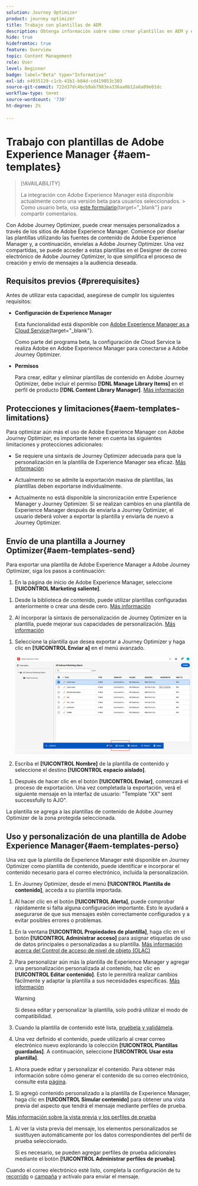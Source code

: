 ```yaml
---
solution: Journey Optimizer
product: journey optimizer
title: Trabajo con plantillas de AEM
description: Obtenga información sobre cómo crear plantillas en AEM y exportarlas a Journey Optimizer
hide: true
hidefromtoc: true
feature: Overview
topic: Content Management
role: User
level: Beginner
badge: label="Beta" type="Informative"
exl-id: e4935129-c1cb-41b1-b84d-cd419053c303
source-git-commit: 722d37dc4bcb9ab7983ea336aa0b12a6a09e01dc
workflow-type: tm+mt
source-wordcount: '730'
ht-degree: 2%

---
```


# Trabajo con plantillas de Adobe Experience Manager {#aem-templates}

>[!AVAILABILITY]
>
>La integración con Adobe Experience Manager está disponible actualmente como una versión beta para usuarios seleccionados.
>&#x200B;> Como usuario beta, usa [este formulario](https://forms.office.com/pages/responsepage.aspx?id=Wht7-jR7h0OUrtLBeN7O4Wf0cbVTQ3tCpW_unE-w8-JUN1FaNlAzNkhPSUdaSkJXVFRCNTRJNVRFSy4u){target="_blank"} para compartir comentarios.

Con Adobe Journey Optimizer, puede crear mensajes personalizados a través de los sitios de Adobe Experience Manager. Comience por diseñar las plantillas utilizando las fuentes de contenido de Adobe Experience Manager y, a continuación, envíelas a Adobe Journey Optimizer. Una vez compartidas, se puede acceder a estas plantillas en el Designer de correo electrónico de Adobe Journey Optimizer, lo que simplifica el proceso de creación y envío de mensajes a la audiencia deseada.

## Requisitos previos {#prerequisites}

Antes de utilizar esta capacidad, asegúrese de cumplir los siguientes requisitos:

* **Configuración de Experience Manager**

  Esta funcionalidad está disponible con [Adobe Experience Manager as a Cloud Service](https://experienceleague.adobe.com/docs/experience-manager-cloud-service/content/overview/introduction.html?lang=es){target="_blank"}.

  Como parte del programa beta, la configuración de Cloud Service la realiza Adobe en Adobe Experience Manager para conectarse a Adobe Journey Optimizer.

* **Permisos**

  Para crear, editar y eliminar plantillas de contenido en Adobe Journey Optimizer, debe incluir el permiso **[!DNL Manage Library Items]** en el perfil de producto **[!DNL Content Library Manager]**. [Más información](../administration/ootb-product-profiles.md#content-library-manager)

## Protecciones y limitaciones{#aem-templates-limitations}

Para optimizar aún más el uso de Adobe Experience Manager con Adobe Journey Optimizer, es importante tener en cuenta las siguientes limitaciones y protecciones adicionales:

* Se requiere una sintaxis de Journey Optimizer adecuada para que la personalización en la plantilla de Experience Manager sea eficaz. [Más información](../personalization/personalization-syntax.md)

* Actualmente no se admite la exportación masiva de plantillas, las plantillas deben exportarse individualmente.

* Actualmente no está disponible la sincronización entre Experience Manager y Journey Optimizer. Si se realizan cambios en una plantilla de Experience Manager después de enviarla a Journey Optimizer, el usuario deberá volver a exportar la plantilla y enviarla de nuevo a Journey Optimizer.

## Envío de una plantilla a Journey Optimizer{#aem-templates-send}

Para exportar una plantilla de Adobe Experience Manager a Adobe Journey Optimizer, siga los pasos a continuación:

1. En la página de inicio de Adobe Experience Manager, seleccione **[!UICONTROL Marketing saliente]**.

<!--
    ![](assets/aem-outbound-menu.png)
-->

1. Desde la biblioteca de contenido, puede utilizar plantillas configuradas anteriormente o crear una desde cero. [Más información](https://experienceleague.adobe.com/docs/experience-manager-65/authoring/authoring/managing-pages.html?lang=es#creating-a-new-page)

1. Al incorporar la sintaxis de personalización de Journey Optimizer en la plantilla, puede mejorar sus capacidades de personalización. [Más información](../personalization/personalization-syntax.md)

<!--
    ![](assets/aem_ajo_4.png)
-->

1. Seleccione la plantilla que desea exportar a Journey Optimizer y haga clic en **[!UICONTROL Enviar a]** en el menú avanzado.

   ![](assets/aem-advanced-menu.png)

1. Escriba el **[!UICONTROL Nombre]** de la plantilla de contenido y seleccione el destino **[!UICONTROL espacio aislado]**.

<!--
   ![](assets/aem-send-template-settings.png)
-->

1. Después de hacer clic en el botón **[!UICONTROL Enviar]**, comenzará el proceso de exportación. Una vez completada la exportación, verá el siguiente mensaje en la interfaz de usuario: &quot;Template &quot;XX&quot; sent successfully to AJO&quot;.

La plantilla se agrega a las plantillas de contenido de Adobe Journey Optimizer de la zona protegida seleccionada.

## Uso y personalización de una plantilla de Adobe Experience Manager{#aem-templates-perso}

Una vez que la plantilla de Experience Manager esté disponible en Journey Optimizer como plantilla de contenido, puede identificar e incorporar el contenido necesario para el correo electrónico, incluida la personalización.

1. En Journey Optimizer, desde el menú **[!UICONTROL Plantilla de contenido]**, acceda a su plantilla importada.

<!--
    ![](assets/aem_ajo_1.png)
-->

1. Al hacer clic en el botón **[!UICONTROL Alerta]**, puede comprobar rápidamente si falta alguna configuración importante. Esto le ayudará a asegurarse de que sus mensajes estén correctamente configurados y a evitar posibles errores o problemas.

<!--
    ![](assets/aem_ajo_2.png)
-->

1. En la ventana **[!UICONTROL Propiedades de plantilla]**, haga clic en el botón **[!UICONTROL Administrar acceso]** para asignar etiquetas de uso de datos principales o personalizadas a su plantilla. [Más información acerca del Control de acceso de nivel de objeto (OLAC)](../administration/object-based-access.md)

1. Para personalizar aún más la plantilla de Experience Manager y agregar una personalización personalizada al contenido, haz clic en **[!UICONTROL Editar contenido]**. Esto le permitirá realizar cambios fácilmente y adaptar la plantilla a sus necesidades específicas. [Más información](../email/get-started-email-design.md)

   >[!WARNING]
   >
   > Si desea editar y personalizar la plantilla, solo podrá utilizar el modo de compatibilidad.

1. Cuando la plantilla de contenido esté lista, [pruébela y validámela](../content-management/content-templates.md#test-template).

1. Una vez definido el contenido, puede utilizarlo al crear correo electrónico nuevo explorando la colección **[!UICONTROL Plantillas guardadas]**. A continuación, seleccione **[!UICONTROL Usar esta plantilla]**.

<!--
    ![](assets/aem_ajo_3.png)
-->

1. Ahora puede editar y personalizar el contenido. Para obtener más información sobre cómo generar el contenido de su correo electrónico, consulte esta [página](../email/content-from-scratch.md).

<!--
    ![](assets/aem_ajo_5.png)
-->

1. Si agregó contenido personalizado a la plantilla de Experience Manager, haga clic en **[!UICONTROL Simular contenido]** para obtener una vista previa del aspecto que tendrá el mensaje mediante perfiles de prueba.

[Más información sobre la vista previa y los perfiles de prueba](../content-management/preview-test.md)

<!--
    ![](assets/aem_ajo_6.png)
-->

1. Al ver la vista previa del mensaje, los elementos personalizados se sustituyen automáticamente por los datos correspondientes del perfil de prueba seleccionado.

   Si es necesario, se pueden agregar perfiles de prueba adicionales mediante el botón **[!UICONTROL Administrar perfiles de prueba]**.

<!--
    ![](assets/aem_ajo_7.png)
-->

Cuando el correo electrónico esté listo, completa la configuración de tu [recorrido](../building-journeys/journey-gs.md) o [campaña](../campaigns/create-campaign.md) y actívalo para enviar el mensaje.
